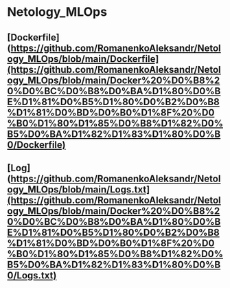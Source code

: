 # Netology_MLOps
## [Dockerfile](https://github.com/RomanenkoAleksandr/Netology_MLOps/blob/main/Dockerfile](https://github.com/RomanenkoAleksandr/Netology_MLOps/blob/main/Docker%20%D0%B8%20%D0%BC%D0%B8%D0%BA%D1%80%D0%BE%D1%81%D0%B5%D1%80%D0%B2%D0%B8%D1%81%D0%BD%D0%B0%D1%8F%20%D0%B0%D1%80%D1%85%D0%B8%D1%82%D0%B5%D0%BA%D1%82%D1%83%D1%80%D0%B0/Dockerfile)

## [Log](https://github.com/RomanenkoAleksandr/Netology_MLOps/blob/main/Logs.txt](https://github.com/RomanenkoAleksandr/Netology_MLOps/blob/main/Docker%20%D0%B8%20%D0%BC%D0%B8%D0%BA%D1%80%D0%BE%D1%81%D0%B5%D1%80%D0%B2%D0%B8%D1%81%D0%BD%D0%B0%D1%8F%20%D0%B0%D1%80%D1%85%D0%B8%D1%82%D0%B5%D0%BA%D1%82%D1%83%D1%80%D0%B0/Logs.txt)
